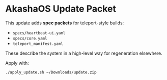 # AkashaOS Update Packet

This update adds **spec packets** for teleport-style builds:

- `specs/heartbeat-ui.yaml`
- `specs/core.yaml`
- `teleport_manifest.yaml`

These describe the system in a high-level way for regeneration elsewhere.

Apply with:
```bash
./apply_update.sh ~/Downloads/update.zip
```
